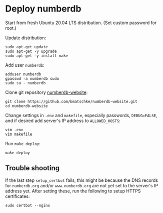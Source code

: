 # Deploy numberdb

Start from fresh Ubuntu 20.04 LTS distribution. 
(Set custom password for root.)

Update distribution:

    sudo apt-get update
    sudo apt-get -y upgrade
    sudo apt-get -y install make

Add user `numberdb`:

    adduser numberdb
    gpasswd -a numberdb sudo
    sudo su - numberdb
    
Clone git repository [numberdb-website](https://github.com/bmatschke/numberdb-website):

    git clone https://github.com/bmatschke/numberdb-website.git
    cd numberdb-website
    
Change settings in `.env` and `makefile`, especially passwords, `DEBUG=FALSE`, and if desired add server's IP address to `ALLOWED_HOSTS`:

    vim .env
    vim makefile

Run `make deploy`:

    make deploy

## Trouble shooting

If the last step `setup_certbot` fails, this might be because the DNS records for `numberdb.org` and/or `www.numberdb.org` are not yet set to the server's IP address yet.
After setting these, run the following to setup HTTPS certificates:
    
    sudo certbot --nginx
